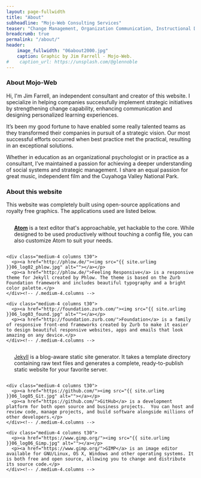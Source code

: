 ```yaml
---
layout: page-fullwidth
title: "About"
subheadline: "Mojo-Web Consulting Services"
teaser: "Change Management, Organization Communication, Instructional Design"
breadcrumb: true
permalink: "/about/"
header:
    image_fullwidth: "06about2000.jpg"
    caption: Graphic by Jim Farrell - Mojo-Web.
#    caption_url: https://unsplash.com/@glennoble
---
```

### About Mojo-Web

Hi, I'm Jim Farrell, an independent consultant and creator of this website. I specialize in helping companies successfully implement strategic initiatives by strengthening change capability, enhancing communication and designing personalized learning experiences.

It’s been my good fortune to have enabled some really talented teams as they transformed their companies in pursuit of a strategic vision. Our most successful efforts occurred when best practice met the practical, resulting in an exceptional solutions.

Whether in education as an organizational psychologist or in practice as a consultant, I’ve maintained a passion for achieving a deeper understanding of social systems and strategic management. I share an equal passion for great music, independent film and the Cuyahoga Valley National Park.


### About this website

This website was completely built using open-source applications and royalty free graphics. The applications used are listed below.

<!--About this website-->

<!--Top Row of Application Icons and Text-->
<div class="row">
    <div class="medium-4 columns t30">
      <p><a href="https://atom.io/"><img src="{{ site.urlimg }}06_log01_atom.jpg" alt=""></a></p>
      <p><b><a href="https://atom.io/">Atom</a></b> is a text editor that's approachable, yet hackable to the core. While designed to be used productively without touching a config file, you can also customize Atom to suit your needs.</p>
    </div><!-- /.medium-4.columns -->

    <div class="medium-4 columns t30">
      <p><a href="http://phlow.de/"><img src="{{ site.urlimg }}06_log02_phlow.jpg" alt=""></a></p>
      <p><a href="http://phlow.de/">Feeling Responsive</a> is a responsive theme for Jekyll created by Phlow. The theme is based on the Zurb Foundation framework and includes beautiful typography and a bright color palette.</p>
    </div><!-- /.medium-4.columns -->

    <div class="medium-4 columns t30">
      <p><a href="http://foundation.zurb.com/"><img src="{{ site.urlimg }}06_log03_found.jpg" alt=""></a></p>
      <p><a href="http://foundation.zurb.com/">Foundation</a> is a family of responsive front-end frameworks created by Zurb to make it easier to design beautiful responsive websites, apps and emails that look amazing on any device.</p>
    </div><!-- /.medium-4.columns -->
</div><!-- /.row -->

<!--Bottom Row of Application Icons and Text-->
<div class="row">
    <div class="medium-4 columns t30">
      <p><a href="http://jekyllrb.com/"><img src="{{ site.urlimg }}06_log04_jekyll.jpg" alt=""></a></p>
      <p><a href="http://jekyllrb.com/">Jekyll</a> is a blog-aware static site generator. It takes a template directory containing raw text files and generates a complete, ready-to-publish static website for your favorite server.</p>
    </div><!-- /.medium-4.columns -->

    <div class="medium-4 columns t30">
      <p><a href="https://github.com/"><img src="{{ site.urlimg }}06_log05_Git.jpg" alt=""></a></p>
      <p><a href="https://github.com/">GitHub</a> is a development platform for both open source and business projects.  You can host and review code, manage projects, and build software alongside millions of other developers.</p>
    </div><!-- /.medium-4.columns -->

    <div class="medium-4 columns t30">
      <p><a href="https://www.gimp.org/"><img src="{{ site.urlimg }}06_log06_Gimp.jpg" alt=""></a></p>
      <p><a href="https://www.gimp.org/">GIMP</a> is an image editor available for GNU/Linux, OS X, Windows and other operating systems. It is both free and open source, allowing you to change and distribute its source code.</p>
    </div><!-- /.medium-4.columns -->

</div><!-- /.row -->


 [1]: https://atom.io/  
 [2]: http://phlow.de/  
 [3]: http://foundation.zurb.com/  
 [4]: http://jekyllrb.com/  
 [5]: https://github.com/  
 [6]: https://www.gimp.org/  
